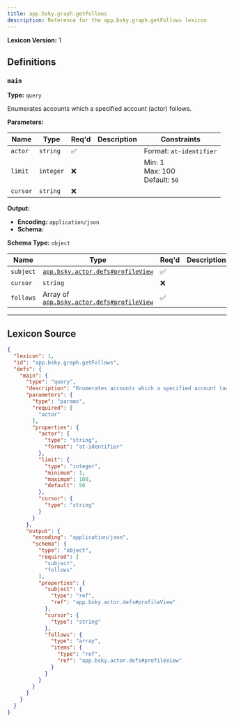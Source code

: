 ```yaml
---
title: app.bsky.graph.getFollows
description: Reference for the app.bsky.graph.getFollows lexicon
---
```

**Lexicon Version:** 1

## Definitions

<a name="main"></a>
### `main`

**Type:** `query`

Enumerates accounts which a specified account (actor) follows.

**Parameters:**

| Name | Type | Req'd  | Description | Constraints |
|------|------|----------|-------------|-------------|
| `actor` | `string` | ✅  |  | Format: `at-identifier` |
| `limit` | `integer` | ❌  |  | Min: 1<br/>Max: 100<br/>Default: `50` |
| `cursor` | `string` | ❌  |  |  |
**Output:**

- **Encoding:** `application/json`
- **Schema:**

**Schema Type:** `object`

| Name | Type | Req'd  | Description | Constraints |
|------|------|----------|-------------|-------------|
| `subject` | [`app.bsky.actor.defs#profileView`](/lexicons/app/bsky/actor/app-bsky-actor-defs#profileview) | ✅  |  |  |
| `cursor` | `string` | ❌  |  |  |
| `follows` | Array of [`app.bsky.actor.defs#profileView`](/lexicons/app/bsky/actor/app-bsky-actor-defs#profileview) | ✅  |  |  |

---

## Lexicon Source
```json
{
  "lexicon": 1,
  "id": "app.bsky.graph.getFollows",
  "defs": {
    "main": {
      "type": "query",
      "description": "Enumerates accounts which a specified account (actor) follows.",
      "parameters": {
        "type": "params",
        "required": [
          "actor"
        ],
        "properties": {
          "actor": {
            "type": "string",
            "format": "at-identifier"
          },
          "limit": {
            "type": "integer",
            "minimum": 1,
            "maximum": 100,
            "default": 50
          },
          "cursor": {
            "type": "string"
          }
        }
      },
      "output": {
        "encoding": "application/json",
        "schema": {
          "type": "object",
          "required": [
            "subject",
            "follows"
          ],
          "properties": {
            "subject": {
              "type": "ref",
              "ref": "app.bsky.actor.defs#profileView"
            },
            "cursor": {
              "type": "string"
            },
            "follows": {
              "type": "array",
              "items": {
                "type": "ref",
                "ref": "app.bsky.actor.defs#profileView"
              }
            }
          }
        }
      }
    }
  }
}
```
